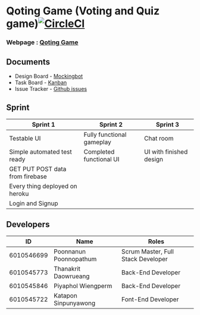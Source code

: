 # Qoting Game (Voting and Quiz game)[![CircleCI](https://circleci.com/gh/thanakritfluk/qoting.svg?style=svg)](https://circleci.com/gh/thanakritfluk/qoting)
### Webpage : [Qoting Game](https://qoting-postgre.herokuapp.com/)


## Documents

- Design Board - [Mockingbot](https://mockingbot.in/app/gKG93IyiYY4PIaKeLOYHpRuXI8VgwvS)
- Task Board - [Kanban](https://github.com/thanakritfluk/qoting/projects/1)  
- Issue Tracker - [Github issues](https://github.com/thanakritfluk/qoting/issues)


## Sprint

Sprint 1                        |   Sprint 2                                 |  Sprint 3
--------------------------------|--------------------------------------------|-------------------------
Testable UI                     | Fully functional gameplay| Chat room
Simple automated test ready            | Completed functional UI                    | UI with finished design
GET PUT POST data from firebase |                              | 
Every thing deployed on heroku  |                                            |
Login and Signup                |                                            |

## Developers

ID           |           Name           |               Roles
-------------|--------------------------|-------------------------------------
6010546699   |   Poonnanun Poonnopathum |  Scrum Master, Full Stack Developer
6010545773   |   Thanakrit Daowrueang   |  Back-End Developer
6010545846   |   Piyaphol Wiengperm     |  Back-End Developer
6010545722   |   Katapon Sinpunyawong   |  Font-End Developer
